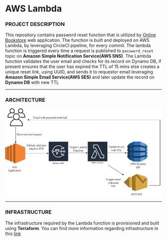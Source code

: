 # AWS Lambda

### PROJECT DESCRIPTION

This repository contains password reset function that is utilized by [Online Bookstore](https://github.com/V-Abhishek/online-bookstore) web application. The function is built and deployed on AWS Lambda, by leveraging CircleCI pipeline, for every commit. The lambda function is triggered every time a request is published to `password_reset` topic on **Amazon Simple Notification Service(AWS SNS)**. The Lambda function validates the user email and checks for its record on Dynamo DB, if present ensures that the user has expired the TTL of 15 mins else creates a unique reset link, using UUID, and sends it to requestor email leveraging **Amazon Simple Email Service(AWS SES)** and later update the record on **Dynamo DB** with new TTL  

---

### ARCHITECTURE

<img alt="Lambda" src="https://github.com/V-Abhishek/aws-lambda/blob/main/images/Lambda.png" />

---

### INFRASTRUCTURE

The infrastructure required by the Lambda function is provisioned and built using **Terraform**. You can find more information regarding infrastructure in this [link](https://github.com/V-Abhishek/aws-infrastructure)


